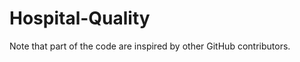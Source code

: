 Hospital-Quality
================

Note that part of the code are inspired by other GitHub contributors.
